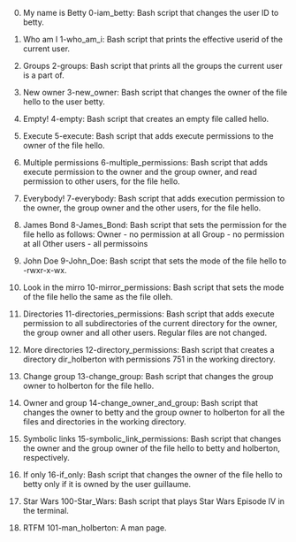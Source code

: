 0. My name is Betty
0-iam_betty: Bash script that changes the user ID to betty.

1. Who am I
1-who_am_i: Bash script that prints the effective userid of the current user.

2. Groups
2-groups: Bash script that prints all the groups the current user is a part of.

3. New owner
3-new_owner: Bash script that changes the owner of the file hello to the user betty.

4. Empty!
4-empty: Bash script that creates an empty file called hello.

5. Execute
5-execute: Bash script that adds execute permissions to the owner of the file hello.

6. Multiple permissions
6-multiple_permissions: Bash script that adds execute permission to the owner and the group owner, and read permission to other users, for the file hello.

7. Everybody!
7-everybody: Bash script that adds execution permission to the owner, the group owner and the other users, for the file hello.

8. James Bond
8-James_Bond: Bash script that sets the permission for the file hello as follows:
Owner - no permission at all
Group - no permission at all
Other users - all permissoins

9. John Doe
9-John_Doe: Bash script that sets the mode of the file hello to -rwxr-x-wx.

10. Look in the mirro
10-mirror_permissions: Bash script that sets the mode of the file hello the same as the file olleh.

11. Directories
11-directories_permissions: Bash script that adds execute permission to all subdirectories of the current directory for the owner, the group owner and all other users. Regular files are not changed.

12. More directories
12-directory_permissions: Bash script that creates a directory dir_holberton with permissions 751 in the working directory.

13. Change group
13-change_group: Bash script that changes the group owner to holberton for the file hello.

14. Owner and group
14-change_owner_and_group: Bash script that changes the owner to betty and the group owner to holberton for all the files and directories in the working directory.

15. Symbolic links
15-symbolic_link_permissions: Bash script that changes the owner and the group owner of the file hello to betty and holberton, respectively.

16. If only
16-if_only: Bash script that changes the owner of the file hello to betty only if it is owned by the user guillaume.

17. Star Wars
100-Star_Wars: Bash script that plays Star Wars Episode IV in the terminal.

18. RTFM
101-man_holberton: A man page.
